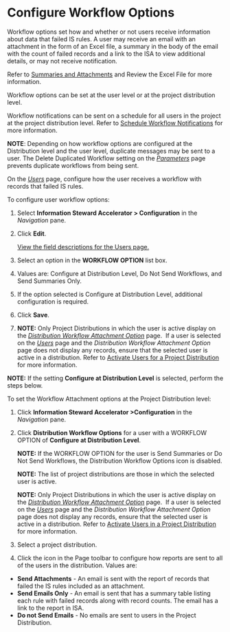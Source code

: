 # Configure Workflow Options

Workflow options set how and whether or not users receive information
about data that failed IS rules. A user may receive an email with an
attachment in the form of an Excel file, a summary in the body of the
email with the count of failed records and a link to the ISA to view
additional details, or may not receive notification.

Refer to [Summaries and Attachments](Summaries_and_Attachments) and
Review the Excel File for more information.

Workflow options can be set at the user level or at the project
distribution level.

Workflow notifications can be sent on a schedule for all users in the
project at the project distribution level. Refer to [Schedule Workflow
Notifications](Schedule_Workflow_Notifications) for more
information.

<span style="font-weight: bold;">NOTE</span>: Depending on how workflow
options are configured at the Distribution level and the user level,
duplicate messages may be sent to a user. The Delete Duplicated Workflow
setting on the
<span style="font-style: italic;">[Parameters](../Page_Desc/ISA_Parameters)</span>
page prevents duplicate workflows from being sent.

On the *[Users](../Page_Desc/Users_ISA)* page, configure how the
user receives a workflow with records that failed IS rules.

To configure user workflow options:

1.  Select <span style="font-weight: bold;">Information Steward
    Accelerator \> </span>**Configuration** in the *Navigation* pane.

2.  Click **Edit**.
    
    <span style="color: #0000ff;">[View the field descriptions for the
    Users page.](../Page_Desc/Users_ISA)</span>

3.  Select an option in the **WORKFLOW OPTION** list box.

4.  Values are: Configure at Distribution Level, Do Not Send Workflows,
    and Send Summaries Only.

5.  If the option selected is Configure at Distribution Level,
    additional configuration is required.

6.  Click **Save**.

7.  **NOTE:** Only Project Distributions in which the user is
    active display on the
    <span style="font-style: italic;">[Distribution Workflow Attachment
    Option](../Page_Desc/Distribution_Workflow_Attachment_Option)</span>
    page.  If a user is selected on the
    <span style="font-style: italic;">[Users](../Page_Desc/Users_ISA)</span>
    page and the <span style="font-style: italic;">Distribution Workflow
    Attachment Option</span> page does not display any records, ensure
    that the selected user is active in a distribution. Refer to
    [Activate Users for a Project
    Distribution](Add_Users_to_a_Project_Distribution) for more
    information.

**NOTE:** If the setting <span style="font-weight: bold;">Configure at
Distribution Level</span> is selected, perform the steps below.

To set the Workflow Attachment options at the Project Distribution
level:

1.  Click <span style="font-weight: bold;">Information Steward
    Accelerator \></span>**Configuration** in the
    <span style="font-style: italic;">Navigation</span> pane.

2.  Click **Distribution Workflow Options** for a user with a WORKFLOW
    OPTION of **Configure at Distribution Level**.
    
    **NOTE:** If the WORKFLOW OPTION for the user is Send Summaries or
    Do Not Send Workflows, the Distribution Workflow Options icon is
    disabled.
    
    **NOTE:** The list of project distributions are those in which the
    selected user is active.
    
    **NOTE:** Only Project Distributions in which the user is active
    display on the <span style="font-style: italic;">[Distribution
    Workflow Attachment
    Option](../Page_Desc/Distribution_Workflow_Attachment_Option)</span>
    page.  If a user is selected on the
    <span style="font-style: italic;">[Users](../Page_Desc/Users_ISA)</span>
    page and the <span style="font-style: italic;">Distribution Workflow
    Attachment Option</span> page does not display any records, ensure
    that the selected user is active in a distribution. Refer to
    [Activate Users in a Project
    Distribution](Add_Users_to_a_Project_Distribution) for more
    information.

3.  Select a project distribution.

4.  Click the icon in the Page toolbar to configure how reports are sent
    to all of the users in the distribution. Values are:

<!-- end list -->

  - **Send Attachments** - An email is sent with the report of records
    that failed the IS rules included as an attachment.
  - **Send Emails Only** - An email is sent that has a summary table
    listing each rule with failed records along with record counts. The
    email has a link to the report in ISA.
  - **Do not Send Emails** - No emails are sent to users in the Project
    Distribution.
